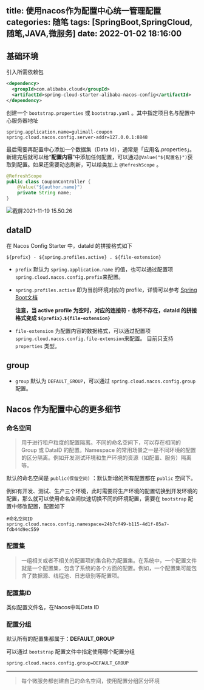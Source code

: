 title: 使用nacos作为配置中心统一管理配置
categories: 随笔
tags: [SpringBoot,SpringCloud,随笔,JAVA,微服务]
date: 2022-01-02 18:16:00
---
## 基础环境

引入所需依赖包

```xml
<dependency>
  <groupId>com.alibaba.cloud</groupId>
  <artifactId>spring-cloud-starter-alibaba-nacos-config</artifactId>
</dependency>
```

创建一个 `bootstrap.properties` 或 `bootstrap.yaml` 。其中指定项目名与配置中心服务器地址

```properties
spring.application.name=gulimall-coupon
spring.cloud.nacos.config.server-addr=127.0.0.1:8848
```

最后需要再配置中心添加一个数据集（Data Id），通常是「应用名.properties」。新建完后就可以给“**配置内容**”中添加任何配置，可以通过`@Value("${配置名}")`获取到配置。如果还需要动态刷新，可以给类加上 `@RefreshScope` 。

```java
@RefreshScope
public class CouponController {
    @Value("${author.name}")
    private String name;
}
```



![截屏2021-11-19 15.50.26](http://qiniu-note-image.ctong.top/note/images/%E6%88%AA%E5%B1%8F2021-11-19%2015.50.26.png)

## dataID

在 Nacos Config Starter 中，dataId 的拼接格式如下

```
${prefix} - ${spring.profiles.active} . ${file-extension}
```

- `prefix` 默认为 `spring.application.name` 的值，也可以通过配置项 `spring.cloud.nacos.config.prefix`来配置。

- `spring.profiles.active` 即为当前环境对应的 profile，详情可以参考 [Spring Boot文档](https://docs.spring.io/spring-boot/docs/current/reference/html/boot-features-profiles.html#boot-features-profiles)

  **注意，当 active profile 为空时，对应的连接符 `-` 也将不存在，dataId 的拼接格式变成 `${prefix}`.`${file-extension}`**

- `file-extension` 为配置内容的数据格式，可以通过配置项 `spring.cloud.nacos.config.file-extension`来配置。 目前只支持 `properties` 类型。



## group

- `group` 默认为 `DEFAULT_GROUP`，可以通过 `spring.cloud.nacos.config.group` 配置。



## Nacos 作为配置中心的更多细节

### 命名空间

> 用于进行租户粒度的配置隔离。不同的命名空间下，可以存在相同的 Group 或 DataID 的配置。Namespace 的常用场景之一是不同环境的配置的区分隔离。例如开发测试环境和生产环境的资源（如配置、服务）隔离等。

默认的命名空间是 `public(保留空间)` ：默认新增的所有配置都在 `public` 空间下。

例如有开发、测试、生产三个环境，此时需要将生产环境的配置切换到开发环境的配置，那么就可以使用命名空间快速切换不同的环境配置，需要在 `bootstrap` 配置中修改配置，配置如下

```properties
#命名空间ID
spring.cloud.nacos.config.namespace=24b7cf49-b115-4d1f-85a7-fdb44d9ec559
```



### 配置集

> 一组相关或者不相关的配置项的集合称为配置集。在系统中，一个配置文件就是一个配置集，包含了系统的各个方面的配置。例如，一个配置集可能包含了数据源、线程池、日志级别等配置项。



### 配置集ID

类似配置文件名，在Nacos中叫Data ID



### 配置分组

默认所有的配置集都属于：**DEFAULT_GROUP**

可以通过 `bootstrap` 配置文件中指定使用哪个配置分组

```properties
spring.cloud.nacos.config.group=DEFAULT_GROUP
```



---



> 每个微服务都创建自己的命名空间，使用配置分组区分环境